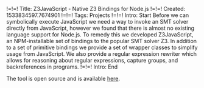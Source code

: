 !=!=! Title: Z3JavaScript - Native Z3 Bindings for Node.js
!=!=! Created: 1533834597.7674901
!=!=! Tags: Projects
!=!=! Intro: Start
Before we can symbolically execute JavaScript we need a way to invoke an SMT solver directly from JavaScript, however we found that there is almost no existing language support for Node.js. To remedy this we developed Z3JavaScript, an NPM-installable set of bindings to the popular SMT solver Z3. In addition to a set of primitive bindings we provide a set of wrapper classes to simplify usage from JavaScript. We also provide a regular expression rewriter which allows for reasoning about regular expressions, capture groups, and backreferences in programs.
!=!=! Intro: End

The tool is open source and is available <a href="https://github.com/ExpoSEJS/z3javascript">here</a>.
